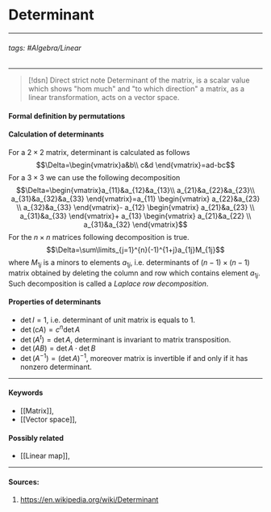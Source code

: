 # Determinant
***
###### tags: #Algebra/Linear  
***
>[!dsn] Direct strict note
>Determinant of the matrix, is a scalar value which shows "hom much" and "to which direction" a matrix, as a linear transformation, acts on a vector space.

#### Formal definition by permutations
#### Calculation of determinants
For a $2\times2$ matrix, determinant is calculated as follows $$\Delta=\begin{vmatrix}a&b\\ c&d \end{vmatrix}=ad-bc$$
For a $3\times3$ we can use the following decomposition $$\Delta=\begin{vmatrix}a_{11}&a_{12}&a_{13}\\ a_{21}&a_{22}&a_{23}\\ a_{31}&a_{32}&a_{33} \end{vmatrix}=a_{11}
\begin{vmatrix}
a_{22}&a_{23} \\ 
a_{32}&a_{33}
\end{vmatrix}-
a_{12}
\begin{vmatrix}
a_{21}&a_{23} \\ 
a_{31}&a_{33}
\end{vmatrix}+
a_{13}
\begin{vmatrix}
a_{21}&a_{22} \\ 
a_{31}&a_{32}
\end{vmatrix}$$
For the $n\times n$ matrices following decomposition is true. $$\Delta=\sum\limits_{j=1}^{n}(-1)^{1+j}a_{1j}M_{1j}$$ where $M_{1j}$ is a minors to elements $a_{1j}$, i.e. determinants of $(n-1)\times (n-1)$ matrix obtained by deleting the column and row which contains element $a_{1j}$. Such decomposition is called a *Laplace row decomposition*.
#### Properties of determinants
- $\det I=1$, i.e. determinant of unit matrix is equals to 1.
- $\det(cA)=c^{n}\det A$
- $\det(A^{t})=\det A$, determinant is invariant to matrix transposition.
- $\det(AB)=\det A\cdot\det B$
- $\det(A^{-1})=(\det A)^{-1}$, moreover matrix is invertible if and only if it has nonzero determinant.
***
#### Keywords
- [[Matrix]],
- [[Vector space]],
#### Possibly related
- [[Linear map]],
***
#### Sources:
1. https://en.wikipedia.org/wiki/Determinant 